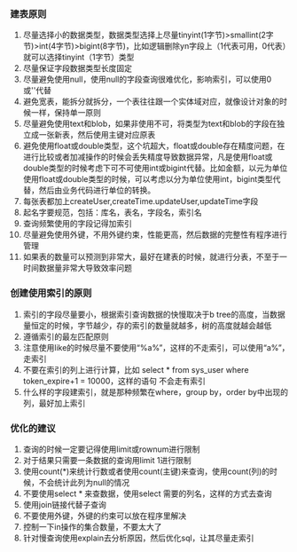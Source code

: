 ### 建表原则

1. 尽量选择小的数据类型，数据类型选择上尽量tinyint(1字节)>smallint(2字节)>int(4字节)>bigint(8字节)，比如逻辑删除yn字段上（1代表可用，0代表）就可以选择tinyint（1字节）类型
2. 尽量保证字段数据类型长度固定
3. 尽量避免使用null，使用null的字段查询很难优化，影响索引，可以使用0或''代替
4. 避免宽表，能拆分就拆分，一个表往往跟一个实体域对应，就像设计对象的时候一样，保持单一原则
5. 尽量避免使用text和blob，如果非使用不可，将类型为text和blob的字段在独立成一张新表，然后使用主键对应原表
6. 避免使用float或double类型，这个坑超大，float或double存在精度问题，在进行比较或者加减操作的时候会丢失精度导致数据异常，凡是使用float或double类型的时候考虑下可不可使用int或bigint代替。比如金额，以元为单位使用float或double类型的时候，可以考虑以分为单位使用int，bigint类型代替，然后由业务代码进行单位的转换。
7. 每张表都加上createUser,createTime.updateUser,updateTime字段
8. 起名字要规范，包括：库名，表名，字段名，索引名
9. 查询频繁使用的字段记得加索引
10. 尽量避免使用外键，不用外键约束，性能更高，然后数据的完整性有程序进行管理
11. 如果表的数量可以预测到非常大，最好在建表的时候，就进行分表，不至于一时间数据量非常大导致效率问题



### 创建使用索引的原则

1. 索引的字段尽量要小，根据索引查询数据的快慢取决于b tree的高度，当数据量恒定的时候，字节越少，存的索引的数量就越多，树的高度就越会越低
2. 遵循索引的最左匹配原则
3. 注意使用like的时候尽量不要使用“%a%”，这样的不走索引，可以使用“a%”，走索引
4. 不要在索引的列上进行计算，比如 select * from sys_user where token_expire+1 = 10000，这样的语句 不会走有索引
5. 什么样的字段建索引，就是那种频繁在where，group by，order by中出现的列，最好加上索引



### 优化的建议

1. 查询的时候一定要记得使用limit或rownum进行限制
2. 对于结果只需要一条数据的查询用limit 1进行限制
3. 使用count(*)来统计行数或者使用count(主键)来查询，使用count(列)的时候，不会统计此列为null的情况
4. 不要使用select * 来查数据，使用select 需要的列名，这样的方式去查询
5. 使用join链接代替子查询
6. 不要使用外键，外键的约束可以放在程序里解决
7. 控制一下in操作的集合数量，不要太大了
8. 针对慢查询使用explain去分析原因，然后优化sql，让其尽量走索引

